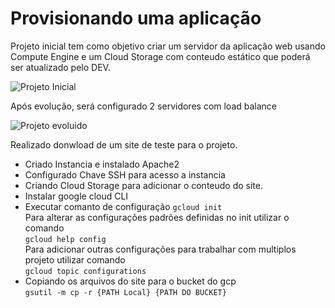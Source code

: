 # Provisionando uma aplicação

Projeto inicial tem como objetivo criar um servidor da aplicação web usando Compute Engine e um Cloud Storage com conteudo estático que poderá ser atualizado pelo DEV.

![Projeto Inicial](https://github.com/brunogenerali/images/blob/main/curso%20gcp%20alura/Projeto-inicial.png?raw=true)

Após evolução, será configurado 2 servidores com load balance

![Projeto evoluido](https://github.com/brunogenerali/images/blob/main/curso%20gcp%20alura/Projeto-evoluido.png?raw=true)

Realizado donwload de um site de teste para o projeto.

- Criado Instancia e instalado Apache2
- Configurado Chave SSH para acesso a instancia
- Criando Cloud Storage para adicionar o conteudo do site.
- Instalar google cloud CLI
- Executar comanto de configuração
`gcloud init`  
Para alterar as configurações padrões definidas no init utilizar o comando  
`gcloud help config`  
Para adicionar outras configurações para trabalhar com multiplos projeto utilizar comando  
`gcloud topic configurations`  
- Copiando os arquivos do site para o bucket do gcp  
`gsutil -m cp -r {PATH Local} {PATH DO BUCKET}`  
